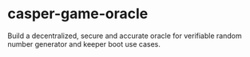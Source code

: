 # casper-game-oracle
Build a decentralized, secure and accurate oracle for verifiable random number generator and keeper boot use cases.
